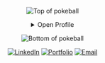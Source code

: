 <div align="center">

![Top of pokeball](https://user-images.githubusercontent.com/44261381/209363264-ac854d3c-2cc2-44c4-928e-8a08d1013f46.png)

<details>
<summary>Open Profile</summary>

[comment]: <> (View Counter)
<br>

<div align="center">
  <h1>Hi 👋, I'm <a href="" target="blank">
  Harry</a>
  </h1>
</div>

<p align="center">
  <a href=""><img src="https://readme-typing-svg.herokuapp.com?font=Time+New+Roman&color=cyan&size=25&center=true&vCenter=true&width=600&height=100&lines=Front-End+Developer;Informatics+Engineering+Student"></a>
</p>

<details>
<summary>About Me</summary>

<a target="_blank">
  <img align="center" top="500" height="300" width="400" alt="GIF" src="https://media.giphy.com/media/SWoSkN6DxTszqIKEqv/giphy.gif">
</a>

 I'm a frontend developer.
  
 🎓 Studying computer engineering.
  
 🌱 I never stop learning about new technologies.
  
 ✍️ I have a lot of availability.</p>

 💬 Languages: Native Spanish, intermediate English.
 
<br>
</details>

<details>
<summary>Languages and Tools</summary>
<br>
  
<img width="96" height="96" src="https://img.icons8.com/fluency/96/html-5.png" alt="html-5"/><img width="96" height="96" src="https://img.icons8.com/color/96/css3.png" alt="css3"/><img width="96" height="96" src="https://img.icons8.com/color/96/javascript--v1.png" alt="javascript--v1"/><img width="96" height="96" src="https://img.icons8.com/color/96/python--v1.png" alt="python--v1"/><img width="96" height="96" src="https://img.icons8.com/nolan/96/bootstrap.png" alt="bootstrap"/><img width="96" height="96" src="https://img.icons8.com/color/96/my-sql.png" alt="my-sql"/><img width="96" height="96" src="https://img.icons8.com/color/96/visual-studio-code-2019.png" alt="visual-studio-code-2019"/><img width="96" height="96" src="https://img.icons8.com/color/96/sass.png" alt="sass"/>

<br>
</details>

</details>

![Bottom of pokeball](https://user-images.githubusercontent.com/44261381/209363271-905d2a5e-8a18-44c0-a450-45dddd4d5036.png)

</div>

<div align=center>
  <a href="https://www.linkedin.com/in/harry-salazar-palermo-1b4882236/" target="blank"><img src="https://img.shields.io/static/v1?style=for-the-badge&message=LinkedIn&color=0A66C2&logo=LinkedIn&logoColor=FFFFFF&label=" alt="LinkedIn" /></a>
  <a href="Portfolio"><img src="https://img.shields.io/static/v1?style=for-the-badge&message=Portfolio&color=gray&logoColor=FFFFFF&label=" alt="Portfolio" target="blank"/></a>
  <a href="mailto:harrysalazar2do@gmail.com?Subject=Aquí%20el%20asunto%20del%20mail"><img alt="Email" src="https://img.shields.io/static/v1?style=for-the-badge&message=Gmail&color=EA4335&logo=Gmail&logoColor=FFFFFF&label=" target="blank"/></a>
</div>


